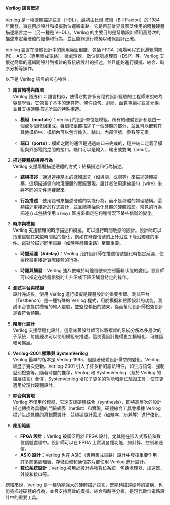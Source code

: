 #### Verilog 語言概述

Verilog 是一種硬體描述語言（HDL），最初由比爾·波爾（Bill Paxton）於 1984 年開發，旨在用於設計和模擬數位邏輯電路。它是目前業界最廣泛使用的兩種硬體描述語言之一（另一種是 VHDL）。Verilog 的主要目的是幫助設計師用高層次的描述來定義硬體的結構和行為，並且能夠進行模擬以確保設計正確。

Verilog 語言在硬體設計中的應用範圍很廣，包括 FPGA（現場可程式化邏輯閘陣列）、ASIC（專用集成電路）、微處理器、數位信號處理器（DSP）等。Verilog 支援從簡單的邏輯閘設計到複雜的系統級設計的描述，並且能夠進行模擬、綜合、時序分析等操作。

以下是 Verilog 語言的核心特性：

1. **語言結構與語法**  
   Verilog 語法和 C 語言相似，使得它對許多有程式設計經驗的工程師來說較為容易學習。它包含了基本的運算符、條件語句、迴圈、函數等編程語言元素，並且支援硬體描述所需的特殊構造。
   
   - **模組（module）**：Verilog 的設計單位是模組，所有的硬體設計都是由一個或多個模組組成。每個模組都描述了一個硬體的部分，並且可以嵌套在其他模組中。模組內可以包含輸入、輸出、內部信號、參數等元素。
   
   - **端口（ports）**：模組之間的通信是通過端口來完成的，這些端口定義了模組與外部電路之間的接口。端口可以是輸入、輸出或雙向（inout）。

2. **描述硬體結構與行為**  
   Verilog 支援兩種描述硬體的方式：結構描述和行為描述。

   - **結構描述**：通過連接基本的邏輯單元（如與閘、或閘等）來描述硬體結構，這類描述偏向物理硬體的實際實現。設計者使用連線語句（wire）來將不同的元件連接起來。
   
   - **行為描述**：使用語句來描述硬體的功能行為，而不是具體的物理結構。這類描述更接近於程式設計，並且能夠抽象化具體的硬體細節。常見的行為描述方式包括使用 `always` 區塊來指定在何種情況下某些信號的變化。

3. **時序與模擬**  
   Verilog 支援精確的時序描述和模擬，可以進行時間敏感的設計。設計師可以指定信號在某些時間點的變化，例如在時鐘信號的上升沿或下降沿觸發的事件。這對於描述同步電路（如時序邏輯電路）至關重要。
   
   - **時間延遲（#delay）**：Verilog 允許設計師在描述信號變化時指定延遲，使得模擬更接近實際硬體的行為。
   
   - **時鐘與觸發**：Verilog 強烈依賴於時鐘信號來控制邏輯狀態的變化。設計師可以指定在時鐘信號的上升沿或下降沿觸發特定的操作。

4. **測試平台與模擬**  
   設計完成後，使用 Verilog 進行模擬是硬體設計的重要步驟。測試平台（Testbench）是一種特殊的 Verilog 程式，用於模擬和驗證設計的功能。測試平台會提供模組的輸入信號，並監控輸出的結果，從而幫助設計師檢查設計是否符合預期。

5. **階層化設計**  
   Verilog 支援階層化設計，這意味著設計師可以將複雜的系統分解為多層次的子系統，每個層次可以使用模組來描述。這使得設計變得更加模組化、可維護和可擴展。

6. **Verilog-2001 標準與 SystemVerilog**  
   Verilog 最早的版本是 Verilog-1995，但隨著硬體設計需求的變化，Verilog 經歷了幾次更新。Verilog-2001 引入了許多新的語法特性，如生成語句、強制型別檢查等。隨著時間的推移，Verilog 和 SystemVerilog（基於 Verilog 的擴展語言）合併，SystemVerilog 增加了更多的功能和測試驗證工具，使其更適用於現代硬體設計。

7. **綜合與實現**  
   Verilog 不僅用於模擬，它還支援硬體綜合（synthesis），即將高層次的設計描述轉換為具體的門級網表（netlist）和實現。硬體綜合工具會根據 Verilog 描述生成具體的邏輯閘設計，並根據設計需求（如時序、功耗等）進行優化。

8. **應用範圍**  
   - **FPGA 設計**：Verilog 被廣泛用於 FPGA 設計，尤其是在嵌入式系統和數位信號處理中。設計師可以在 FPGA 上實現各種功能，如計算、控制和通信。
   - **ASIC 設計**：Verilog 也在 ASIC（專用集成電路）設計中發揮重要作用，許多商業處理器、存儲設備和通信芯片都使用 Verilog 進行設計。
   - **數位系統設計**：Verilog 被用於設計各種數位系統，包括處理器、加速器、外設和接口等。

總結來說，Verilog 是一種功能強大的硬體描述語言，既能夠描述硬體的結構，也能夠描述硬體的行為，並且支持高效的模擬、綜合和時序分析，是現代數位電路設計中的重要工具。